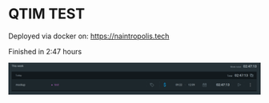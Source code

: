 # QTIM TEST

Deployed via docker on: https://naintropolis.tech

Finished in 2:47 hours

![Placeholder Image](/screenshot.png)
